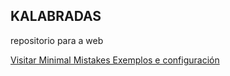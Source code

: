 ## KALABRADAS

repositorio para a web

[Visitar Minimal Mistakes Exemplos e configuración](https://mmistakes.github.io/minimal-mistakes/year-archive/)
